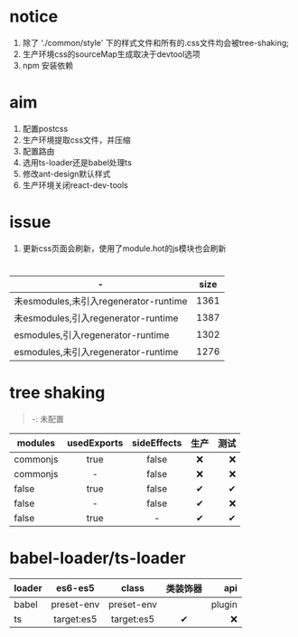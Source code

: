 # notice
1. 除了 './common/style' 下的样式文件和所有的.css文件均会被tree-shaking;
2. 生产环境css的sourceMap生成取决于devtool选项
3. npm 安装依赖

# aim
1. 配置postcss
2. 生产环境提取css文件，并压缩
3. 配置路由
4. 选用ts-loader还是babel处理ts
5. 修改ant-design默认样式
6. 生产环境关闭react-dev-tools

# issue
1. 更新css页面会刷新，使用了module.hot的js模块也会刷新

# 
-|size
---|:--:
未esmodules,未引入regenerator-runtime|1361
未esmodules,引入regenerator-runtime|1387
esmodules,引入regenerator-runtime|1302
esmodules,未引入regenerator-runtime|1276

# tree shaking

> -: 未配置

modules|usedExports|sideEffects|生产|测试
---|:--:|:--:|:--:|---:
commonjs|true|false|❌|❌
commonjs|-|false|❌|❌
false|true|false|✔|✔
false|-|false|✔|❌
false|true|-|✔|✔

# babel-loader/ts-loader

loader|es6-es5|class|类装饰器|api
---|:--:|:--:|:--:|---:
babel|preset-env|preset-env||plugin
ts|target:es5|target:es5|✔|❌

